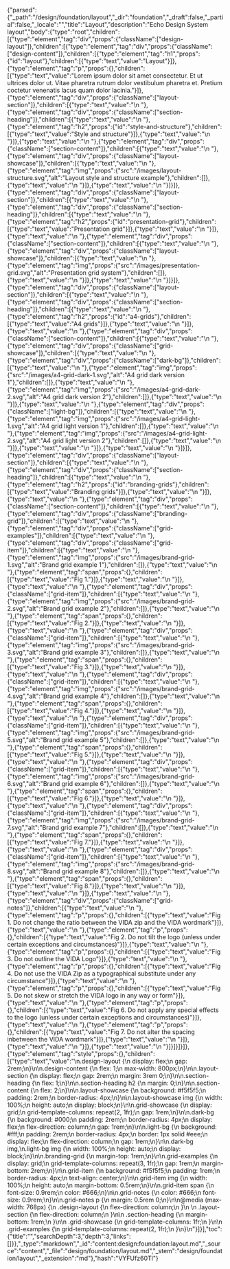 {"parsed":{"_path":"/design/foundation/layout","_dir":"foundation","_draft":false,"_partial":false,"_locale":"","title":"Layout","description":"Echo Design System layout","body":{"type":"root","children":[{"type":"element","tag":"div","props":{"className":["design-layout"]},"children":[{"type":"element","tag":"div","props":{"className":["design-content"]},"children":[{"type":"element","tag":"h1","props":{"id":"layout"},"children":[{"type":"text","value":"Layout"}]},{"type":"element","tag":"p","props":{},"children":[{"type":"text","value":"Lorem ipsum dolor sit amet consectetur. Et ut ultrices dolor ut. Vitae pharetra rutrum dolor vestibulum pharetra et. Pretium coctetur venenatis lacus quam dolor lacinia."}]},{"type":"element","tag":"div","props":{"className":["layout-section"]},"children":[{"type":"text","value":"\n  "},{"type":"element","tag":"div","props":{"className":["section-heading"]},"children":[{"type":"text","value":"\n    "},{"type":"element","tag":"h2","props":{"id":"style-and-structure"},"children":[{"type":"text","value":"Style and structure"}]},{"type":"text","value":"\n  "}]},{"type":"text","value":"\n  "},{"type":"element","tag":"div","props":{"className":["section-content"]},"children":[{"type":"text","value":"\n    "},{"type":"element","tag":"div","props":{"className":["layout-showcase"]},"children":[{"type":"text","value":"\n      "},{"type":"element","tag":"img","props":{"src":"/images/layout-structure.svg","alt":"Layout style and structure example"},"children":[]},{"type":"text","value":"\n    "}]},{"type":"text","value":"\n  "}]}]},{"type":"element","tag":"div","props":{"className":["layout-section"]},"children":[{"type":"text","value":"\n  "},{"type":"element","tag":"div","props":{"className":["section-heading"]},"children":[{"type":"text","value":"\n    "},{"type":"element","tag":"h2","props":{"id":"presentation-grid"},"children":[{"type":"text","value":"Presentation grid"}]},{"type":"text","value":"\n  "}]},{"type":"text","value":"\n  "},{"type":"element","tag":"div","props":{"className":["section-content"]},"children":[{"type":"text","value":"\n    "},{"type":"element","tag":"div","props":{"className":["layout-showcase"]},"children":[{"type":"text","value":"\n      "},{"type":"element","tag":"img","props":{"src":"/images/presentation-grid.svg","alt":"Presentation grid system"},"children":[]},{"type":"text","value":"\n    "}]},{"type":"text","value":"\n  "}]}]},{"type":"element","tag":"div","props":{"className":["layout-section"]},"children":[{"type":"text","value":"\n  "},{"type":"element","tag":"div","props":{"className":["section-heading"]},"children":[{"type":"text","value":"\n    "},{"type":"element","tag":"h2","props":{"id":"a4-grids"},"children":[{"type":"text","value":"A4 grids"}]},{"type":"text","value":"\n  "}]},{"type":"text","value":"\n  "},{"type":"element","tag":"div","props":{"className":["section-content"]},"children":[{"type":"text","value":"\n    "},{"type":"element","tag":"div","props":{"className":["grid-showcase"]},"children":[{"type":"text","value":"\n      "},{"type":"element","tag":"div","props":{"className":["dark-bg"]},"children":[{"type":"text","value":"\n        "},{"type":"element","tag":"img","props":{"src":"/images/a4-grid-dark-1.svg","alt":"A4 grid dark version 1"},"children":[]},{"type":"text","value":"\n        "},{"type":"element","tag":"img","props":{"src":"/images/a4-grid-dark-2.svg","alt":"A4 grid dark version 2"},"children":[]},{"type":"text","value":"\n      "}]},{"type":"text","value":"\n      "},{"type":"element","tag":"div","props":{"className":["light-bg"]},"children":[{"type":"text","value":"\n        "},{"type":"element","tag":"img","props":{"src":"/images/a4-grid-light-1.svg","alt":"A4 grid light version 1"},"children":[]},{"type":"text","value":"\n        "},{"type":"element","tag":"img","props":{"src":"/images/a4-grid-light-2.svg","alt":"A4 grid light version 2"},"children":[]},{"type":"text","value":"\n      "}]},{"type":"text","value":"\n    "}]},{"type":"text","value":"\n  "}]}]},{"type":"element","tag":"div","props":{"className":["layout-section"]},"children":[{"type":"text","value":"\n  "},{"type":"element","tag":"div","props":{"className":["section-heading"]},"children":[{"type":"text","value":"\n    "},{"type":"element","tag":"h2","props":{"id":"branding-grids"},"children":[{"type":"text","value":"Branding grids"}]},{"type":"text","value":"\n  "}]},{"type":"text","value":"\n  "},{"type":"element","tag":"div","props":{"className":["section-content"]},"children":[{"type":"text","value":"\n    "},{"type":"element","tag":"div","props":{"className":["branding-grid"]},"children":[{"type":"text","value":"\n      "},{"type":"element","tag":"div","props":{"className":["grid-examples"]},"children":[{"type":"text","value":"\n        "},{"type":"element","tag":"div","props":{"className":["grid-item"]},"children":[{"type":"text","value":"\n          "},{"type":"element","tag":"img","props":{"src":"/images/brand-grid-1.svg","alt":"Brand grid example 1"},"children":[]},{"type":"text","value":"\n          "},{"type":"element","tag":"span","props":{},"children":[{"type":"text","value":"Fig 1."}]},{"type":"text","value":"\n        "}]},{"type":"text","value":"\n        "},{"type":"element","tag":"div","props":{"className":["grid-item"]},"children":[{"type":"text","value":"\n          "},{"type":"element","tag":"img","props":{"src":"/images/brand-grid-2.svg","alt":"Brand grid example 2"},"children":[]},{"type":"text","value":"\n          "},{"type":"element","tag":"span","props":{},"children":[{"type":"text","value":"Fig 2."}]},{"type":"text","value":"\n        "}]},{"type":"text","value":"\n        "},{"type":"element","tag":"div","props":{"className":["grid-item"]},"children":[{"type":"text","value":"\n          "},{"type":"element","tag":"img","props":{"src":"/images/brand-grid-3.svg","alt":"Brand grid example 3"},"children":[]},{"type":"text","value":"\n          "},{"type":"element","tag":"span","props":{},"children":[{"type":"text","value":"Fig 3."}]},{"type":"text","value":"\n        "}]},{"type":"text","value":"\n        "},{"type":"element","tag":"div","props":{"className":["grid-item"]},"children":[{"type":"text","value":"\n          "},{"type":"element","tag":"img","props":{"src":"/images/brand-grid-4.svg","alt":"Brand grid example 4"},"children":[]},{"type":"text","value":"\n          "},{"type":"element","tag":"span","props":{},"children":[{"type":"text","value":"Fig 4."}]},{"type":"text","value":"\n        "}]},{"type":"text","value":"\n        "},{"type":"element","tag":"div","props":{"className":["grid-item"]},"children":[{"type":"text","value":"\n          "},{"type":"element","tag":"img","props":{"src":"/images/brand-grid-5.svg","alt":"Brand grid example 5"},"children":[]},{"type":"text","value":"\n          "},{"type":"element","tag":"span","props":{},"children":[{"type":"text","value":"Fig 5."}]},{"type":"text","value":"\n        "}]},{"type":"text","value":"\n        "},{"type":"element","tag":"div","props":{"className":["grid-item"]},"children":[{"type":"text","value":"\n          "},{"type":"element","tag":"img","props":{"src":"/images/brand-grid-6.svg","alt":"Brand grid example 6"},"children":[]},{"type":"text","value":"\n          "},{"type":"element","tag":"span","props":{},"children":[{"type":"text","value":"Fig 6."}]},{"type":"text","value":"\n        "}]},{"type":"text","value":"\n        "},{"type":"element","tag":"div","props":{"className":["grid-item"]},"children":[{"type":"text","value":"\n          "},{"type":"element","tag":"img","props":{"src":"/images/brand-grid-7.svg","alt":"Brand grid example 7"},"children":[]},{"type":"text","value":"\n          "},{"type":"element","tag":"span","props":{},"children":[{"type":"text","value":"Fig 7."}]},{"type":"text","value":"\n        "}]},{"type":"text","value":"\n        "},{"type":"element","tag":"div","props":{"className":["grid-item"]},"children":[{"type":"text","value":"\n          "},{"type":"element","tag":"img","props":{"src":"/images/brand-grid-8.svg","alt":"Brand grid example 8"},"children":[]},{"type":"text","value":"\n          "},{"type":"element","tag":"span","props":{},"children":[{"type":"text","value":"Fig 8."}]},{"type":"text","value":"\n        "}]},{"type":"text","value":"\n      "}]},{"type":"text","value":"\n      "},{"type":"element","tag":"div","props":{"className":["grid-notes"]},"children":[{"type":"text","value":"\n        "},{"type":"element","tag":"p","props":{},"children":[{"type":"text","value":"Fig 1. Do not change the ratio between the VIDA zip and the VIDA wordmark"}]},{"type":"text","value":"\n        "},{"type":"element","tag":"p","props":{},"children":[{"type":"text","value":"Fig 2. Do not tilt the logo (unless under certain exceptions and circumstances)"}]},{"type":"text","value":"\n        "},{"type":"element","tag":"p","props":{},"children":[{"type":"text","value":"Fig 3. Do not outline the VIDA Logo"}]},{"type":"text","value":"\n        "},{"type":"element","tag":"p","props":{},"children":[{"type":"text","value":"Fig 4. Do not use the VIDA Zip as a typographical substitute under any circumstance"}]},{"type":"text","value":"\n        "},{"type":"element","tag":"p","props":{},"children":[{"type":"text","value":"Fig 5. Do not skew or stretch the VIDA logo in any way or form"}]},{"type":"text","value":"\n        "},{"type":"element","tag":"p","props":{},"children":[{"type":"text","value":"Fig 6. Do not apply any special effects to the logo (unless under certain exceptions and circumstances)"}]},{"type":"text","value":"\n        "},{"type":"element","tag":"p","props":{},"children":[{"type":"text","value":"Fig 7. Do not alter the spacing inbetween the VIDA wordmark"}]},{"type":"text","value":"\n      "}]},{"type":"text","value":"\n    "}]},{"type":"text","value":"\n  "}]}]}]}]},{"type":"element","tag":"style","props":{},"children":[{"type":"text","value":"\n.design-layout {\n  display: flex;\n  gap: 2rem;\n}\n\n.design-content {\n  flex: 1;\n  max-width: 800px;\n}\n\n.layout-section {\n  display: flex;\n  gap: 2rem;\n  margin: 3rem 0;\n}\n\n.section-heading {\n  flex: 1;\n}\n\n.section-heading h2 {\n  margin: 0;\n}\n\n.section-content {\n  flex: 2;\n}\n\n.layout-showcase {\n  background: #f5f5f5;\n  padding: 2rem;\n  border-radius: 4px;\n}\n\n.layout-showcase img {\n  width: 100%;\n  height: auto;\n  display: block;\n}\n\n.grid-showcase {\n  display: grid;\n  grid-template-columns: repeat(2, 1fr);\n  gap: 1rem;\n}\n\n.dark-bg {\n  background: #000;\n  padding: 2rem;\n  border-radius: 4px;\n  display: flex;\n  flex-direction: column;\n  gap: 1rem;\n}\n\n.light-bg {\n  background: #fff;\n  padding: 2rem;\n  border-radius: 4px;\n  border: 1px solid #eee;\n  display: flex;\n  flex-direction: column;\n  gap: 1rem;\n}\n\n.dark-bg img,\n.light-bg img {\n  width: 100%;\n  height: auto;\n  display: block;\n}\n\n.branding-grid {\n  margin-top: 1rem;\n}\n\n.grid-examples {\n  display: grid;\n  grid-template-columns: repeat(3, 1fr);\n  gap: 1rem;\n  margin-bottom: 2rem;\n}\n\n.grid-item {\n  background: #f5f5f5;\n  padding: 1rem;\n  border-radius: 4px;\n  text-align: center;\n}\n\n.grid-item img {\n  width: 100%;\n  height: auto;\n  margin-bottom: 0.5rem;\n}\n\n.grid-item span {\n  font-size: 0.9rem;\n  color: #666;\n}\n\n.grid-notes {\n  color: #666;\n  font-size: 0.9rem;\n}\n\n.grid-notes p {\n  margin: 0.5rem 0;\n}\n\n@media (max-width: 768px) {\n  .design-layout {\n    flex-direction: column;\n  }\n  \n  .layout-section {\n    flex-direction: column;\n  }\n\n  .section-heading {\n    margin-bottom: 1rem;\n  }\n\n  .grid-showcase {\n    grid-template-columns: 1fr;\n  }\n\n  .grid-examples {\n    grid-template-columns: repeat(2, 1fr);\n  }\n}\n"}]}],"toc":{"title":"","searchDepth":3,"depth":3,"links":[]}},"_type":"markdown","_id":"content:design:foundation:layout.md","_source":"content","_file":"design/foundation/layout.md","_stem":"design/foundation/layout","_extension":"md"},"hash":"VYFUfz60Tl"}